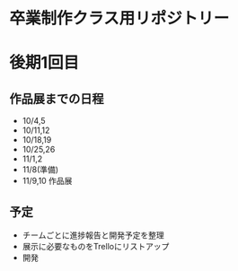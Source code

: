 # 卒業制作クラス用リポジトリー

# 後期1回目
## 作品展までの日程
- 10/4,5
- 10/11,12
- 10/18,19
- 10/25,26
- 11/1,2
- 11/8(準備)
- 11/9,10 作品展

## 予定
- チームごとに進捗報告と開発予定を整理
- 展示に必要なものをTrelloにリストアップ
- 開発

